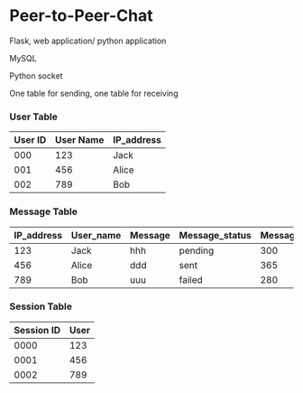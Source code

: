 # Peer-to-Peer-Chat

Flask, web application/ python application

MySQL

Python socket

One table for sending, one table for receiving

### User Table
User ID | User Name| IP_address
-|-|-
000 | 123 | Jack 
001 | 456 | Alice
002 | 789 | Bob

### Message Table
IP_address|      User_name|      Message|    Message_status | Message_time
-|-|-|-| -
123 | Jack | hhh | pending | 300 
456 | Alice | ddd | sent | 365
789 | Bob | uuu | failed | 280

### Session Table
Session ID | User 
-|-
0000 | 123
0001 | 456
0002 | 789

